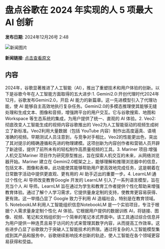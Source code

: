 # 盘点谷歌在 2024 年实现的人 5 项最大 AI 创新

**发布日期**: 2024年12月26号 2:48

![新闻图片](https://pic.chinaz.com/picmap/thumb/201811151621143997_48.jpg)

**新闻链接**: [点击查看原文](https://www.aibase.com/zh/news/14272)

## 内容

2024年，谷歌显著推进了人工智能（AI），推出了重塑技术和用户体验的创新。以下是谷歌今年在人工智能方面取得的五大进步:1. Gemini2.0:开创代理时代2024年12月，谷歌发布Gemini2.0，开启 AI 能力的新篇章。这一先进模型引入了代理功能，使 AI 能够自主高效地执行复杂任务。Gemini2.0的多模态推理使其能够无缝处理和生成文本、图像和音频，增强跨平台的用户交互。它与谷歌搜索、地图和 Workspace 等生态系统的集成，为用户提供了统一、直观的 AI 体验。2. Veo2:彻底改变人工智能生成的视频内容谷歌推出的 Veo2为人工智能驱动的视频生成树立了新标准。Veo2利用大量数据（包括 YouTube 内容）制作出高度逼真、语境准确的视频。早期测试人员注意到，与竞争对手相比，Veo2的性能更出色，突出了其对提示的精确遵循和先进的物理建模。这项创新为内容创作者和营销人员开辟了新途径，提供了前所未有的轻松制作高质量视频的工具。3. Mariner 项目:增强人机交互Mariner 项目作为研究原型推出，旨在探索人机交互的未来，从网络浏览器开始。Mariner 建立在 Gemini2.0框架之上，能够理解和推理浏览器中的信息，包括文本、图像和表单。此功能使其能够帮助用户更高效地完成任务，这是朝着在日常数字活动中提供更直观、更有用的 AI 助手迈出的重要一步。4. LearnLM:通过个性化 AI 导师改变教育Google 开发的 LearnLM 引入了一系列语言模型，旨在充当个人 AI 导师。LearnLM 旨在通过为学生和教育工作者提供个性化帮助来增强教育体验。通过了解个人学习需求，它提供量身定制的支持，使教育更容易获得、更有效。这一举措凸显了 Google 致力于利用 AI 造福社会，特别是在教育领域。5. NotebookLM:利用人工智能组织信息NotebookLM 是一个实验项目，专注于根据个人需求量身定制个性化 AI 体验。它根据用户提供的数据训练 AI，将链接、图像、视频、笔记和文档组织到一个简单的笔记本式界面中。该工具通过综合信息并为用户提供一种连贯且易于访问的方式来管理其数字内容，从而提高工作效率。这些进步凸显了谷歌致力于突破人工智能技术的界限。通过将复杂的人工智能模型集成到其产品和服务中，谷歌继续影响技术创新的轨迹，使人工智能在各个领域更容易获得和受益。
